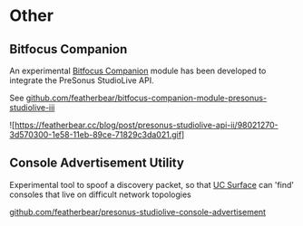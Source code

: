 # Other

## Bitfocus Companion

An experimental [Bitfocus Companion](https://bitfocus.io/companion/) module has been developed to integrate the PreSonus StudioLive API.

See [github.com/featherbear/bitfocus-companion-module-presonus-studiolive-iii](https://github.com/featherbear/bitfocus-companion-module-presonus-studiolive-iii)

![https://featherbear.cc/blog/post/presonus-studiolive-api-ii/98021270-3d570300-1e58-11eb-89ce-71829c3da021.gif]

## Console Advertisement Utility

Experimental tool to spoof a discovery packet, so that [UC Surface](https://www.presonus.com/products/uc-surface) can 'find' consoles that live on difficult network topologies

[github.com/featherbear/presonus-studiolive-console-advertisement](https://github.com/featherbear/presonus-studiolive-console-advertisement)